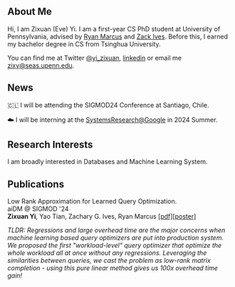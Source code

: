 ## About Me

Hi, I am Zixuan (Eve) Yi. I am a first-year CS PhD student at University of Pennsylvania, advised by [Ryan Marcus](https://rmarcus.info/blog/) and [Zack Ives](https://www.cis.upenn.edu/~zives/). Before this, I earned my bachelor degree in CS from Tsinghua University.

You can find me at Twitter [@yi_zixuan](https://twitter.com/yi_zixuan),  [linkedin](https://www.linkedin.com/in/zixuan-yi-073ab01b0/) or email me [zixy@seas.upenn.edu](mailto:zixy@seas.upenn.edu). 

## News

🇨🇱 I will be attending the SIGMOD24 Conference at Santiago, Chile. 

☁️ I will be interning at the [SystemsResearch@Google](https://techsysinfra.google/research/) in 2024 Summer.

## Research Interests

I am broadly interested in Databases and Machine Learning System.

## Publications

Low Rank Approximation for Learned Query Optimization.  \
aiDM @ SIGMOD '24 \
**Zixuan Yi**, Yao Tian, Zachary G. Ives, Ryan Marcus [[pdf]](https://zixy17.github.io/pdf/aiDM.pdf)[[poster]](https://zixy17.github.io/pdf/NEDB2024.pdf)

<em>TLDR: Regressions and large overhead time are the major concerns when machine learning based query optimizers are put into production system. We proposed the first "workload-level" query optimizer that optimize the whole workload all at once without any regressions. Leveraging the similarities between queries, we cast the problem as low-rank matrix completion - using this pure linear method gives us 100x overhead time gain!</em>
